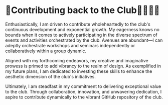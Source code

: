 #  🌱Contributing back to the Club🫱🏽‍🫲🏼

Enthusiastically, I am driven to contribute wholeheartedly to the club's continuous development and exponential growth. My eagerness knows no bounds when it comes to actively participating in the diverse spectrum of events and activities orchestrated by the club. Avenues are abundant—I can adeptly orchestrate workshops and seminars independently or collaboratively within a group dynamic.

Aligned with my forthcoming endeavors, my creative and imaginative prowess is primed to add vibrancy to the realm of design. As exemplified in my future plans, I am dedicated to investing these skills to enhance the aesthetic dimension of the club's initiatives.

Ultimately, I am steadfast in my commitment to delivering exceptional value to the club. Through collaboration, innovation, and unwavering dedication, I aspire to contribute dynamically to the vibrant GitHub repository of the club.
